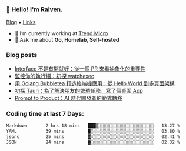 <!-- ![Codewars](https://www.codewars.com/users/omegaatt36/badges/small) -->
### 👋 Hello! I'm Raiven.
[Blog](https://www.omegaatt.com) • [Links](https://link.omegaatt.com)

- 🔭 I’m currently working at [Trend Micro](https://www.trendmicro.com)
- 💬 Ask me about **Go, Homelab, Self-hosted**

### Blog posts
<!-- BLOG-POST-LIST:START -->
- [Interface 不是有開就好：從一個 PR 來看抽象化的重要性](https://www.omegaatt.com/blogs/develop/2025/interface-is-not-just-about-creating-one/)
- [監控你的執行檔：初探 watchexec](https://www.omegaatt.com/blogs/develop/2025/watch_your_exec_watchexec/)
- [用 Golang Bubbletea 打造終端機應用：從 Hello World 到多頁面架構](https://www.omegaatt.com/blogs/develop/2025/golang_bubbletea_experience/)
- [初探 Tauri：為了解決朋友的繁瑣任務，寫了個桌面 App](https://www.omegaatt.com/blogs/develop/2025/tauri_first_look/)
- [Prompt to Product：AI 時代開發者的範式轉移](https://www.omegaatt.com/blogs/develop/2025/prompt_to_product/)
<!-- BLOG-POST-LIST:END -->

### Coding time at last 7 Days:
<!--START_SECTION:waka-->

```txt
Markdown       2 hrs 18 mins   ███▒░░░░░░░░░░░░░░░░░░░░░   13.27 %
YAML           39 mins         █░░░░░░░░░░░░░░░░░░░░░░░░   03.80 %
jsonc          25 mins         ▓░░░░░░░░░░░░░░░░░░░░░░░░   02.41 %
JSON           24 mins         ▓░░░░░░░░░░░░░░░░░░░░░░░░   02.32 %
```

<!--END_SECTION:waka-->
